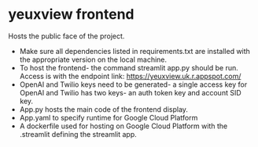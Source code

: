 # yeuxview frontend

Hosts the public face of the project.

- Make sure all dependencies listed in requirements.txt are installed with the appropriate version on the local machine.
- To host the frontend- the command streamlit app.py should be run. Access is with the endpoint link: https://yeuxview.uk.r.appspot.com/
- OpenAI and Twilio keys need to be generated- a single access key for OpenAI and Twilio has two keys- an auth token key and account SID key.
- App.py hosts the main code of the frontend display.
- App.yaml to specify runtime for Google Cloud Platform
- A dockerfile used for hosting on Google Cloud Platform with the .streamlit defining the streamlit app.
